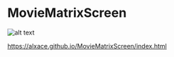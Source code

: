 # MovieMatrixScreen
![alt text](https://github.com/AlxAce/MovieMatrixScreen/blob/master/green_rain.gif)

https://alxace.github.io/MovieMatrixScreen/index.html
